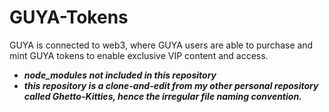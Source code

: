 # GUYA-Tokens
GUYA is connected to web3, where GUYA users are able to purchase and mint GUYA tokens to enable exclusive VIP content and access.

- ***node_modules not included in this repository*** <br>
- ***this repository is a clone-and-edit from my other personal repository called Ghetto-Kitties, hence the irregular file naming convention.***
